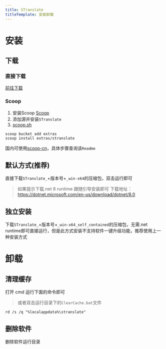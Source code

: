 ```yaml
---
title: STranslate
titleTemplate: 安装卸载
---
```


# 安装

## 下载

### 直接下载

[前往下载](../download.md)

### Scoop

1. 安装Scoop [Scoop](https://scoop.sh/)
2. 添加源并安装`STranslate`
3. [scoop.sh](https://scoop.sh/#/apps?q=STranslate)

```shell
scoop bucket add extras
scoop install extras/stranslate
```

国内可使用[scoop-cn](https://github.com/duzyn/scoop-cn)，具体步骤查询该`Readme`

## 默认方式(推荐)

直接下载`STranslate_`+版本号+`_win-x64`的压缩包，双击运行即可

> 如果提示下载.net 8 runtime 跟随引导安装即可
> 下载地址：https://dotnet.microsoft.com/en-us/download/dotnet/8.0

## 独立安装

下载`STranslate_`+版本号+`_win-x64_self_contained`的压缩包，无需.net runtime即可直接运行，但是此方式安装不支持软件一键升级功能，推荐使用上一种安装方式

# 卸载

## 清理缓存

打开 cmd 运行下面的命令即可
> 或者双击运行目录下的`ClearCache.bat`文件
```shell
rd /s /q "%localappdata%\stranslate"
```

## 删除软件

删除软件运行目录

